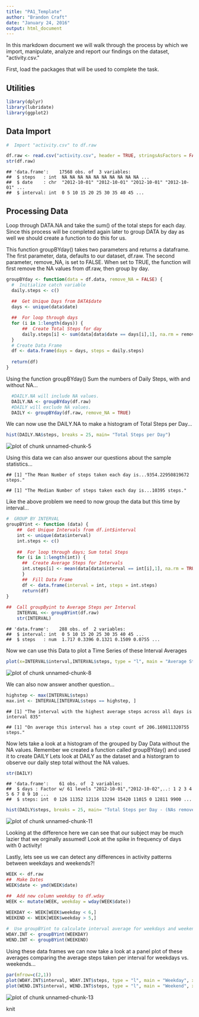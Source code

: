 ```yaml
---
title: "PA1_Template"
author: "Brandon Craft"
date: "January 24, 2016"
output: html_document
---
```


In this markdown document we will walk through the process by which we import, manipulate, analyze and report our findings on the dataset, "activity.csv."

First, load the packages that will be used to complete the task.

##  Utilities

```r
library(dplyr)
library(lubridate)
library(ggplot2)
```

##  Data Import 


```r
#  Import "activity.csv" to df.raw

df.raw <- read.csv("activity.csv", header = TRUE, stringsAsFactors = FALSE)
str(df.raw)
```

```
## 'data.frame':	17568 obs. of  3 variables:
##  $ steps   : int  NA NA NA NA NA NA NA NA NA NA ...
##  $ date    : chr  "2012-10-01" "2012-10-01" "2012-10-01" "2012-10-01" ...
##  $ interval: int  0 5 10 15 20 25 30 35 40 45 ...
```


##  Processing Data

Loop through DATA.NA and take the sum() of the total steps for each day. 
Since this process will be completed again later to group DATA by day as well we should create a function to do this for us. 

This function groupBYday() takes two parameters and returns a dataframe. 
The first parameter, data, defaults to our dataset, df.raw. 
The second parameter, remove_NA, is set to FALSE. 
When set to TRUE, the function will first remove the NA values from df.raw, then group by day. 


```r
groupBYday <- function(data = df.data, remove_NA = FALSE) {
  #  Initialize catch variable
  daily.steps <- c()
  
  ##  Get Unique Days from DATA$date
  days <- unique(data$date)

  ##  For loop through days
  for (i in 1:length(days)) {
      ##  Create Total Steps for day
      daily.steps[i] <- sum(data[data$date == days[i],1], na.rm = remove_NA)
  }
  # Create Data Frame
  df <- data.frame(days = days, steps = daily.steps)
  
  return(df)
}
```

Using the function groupBYday() Sum the numbers of Daily Steps, with and without NA...

```r
  #DAILY.NA will include NA values.
  DAILY.NA <- groupBYday(df.raw)
  #DAILY will exclude NA values.
  DAILY <- groupBYday(df.raw, remove_NA = TRUE)
```

We can now use the DAILY.NA to make a histogram of Total Steps per Day...

```r
hist(DAILY.NA$steps, breaks = 25, main= "Total Steps per Day")
```

![plot of chunk unnamed-chunk-5](figure/unnamed-chunk-5-1.png) 

Using this data we can also answer our questions about the sample statistics...

```
## [1] "The Mean Number of steps taken each day is...9354.22950819672 steps."
```

```
## [1] "The Median Number of steps taken each day is...10395 steps."
```

Like the above problem we need to now group the data but this time by interval...

```r
#  GROUP BY INTERVAL
groupBYint <- function (data) {
    ##  Get Unique Intervals from df.int$interval
    int <- unique(data$interval)
    int.steps <- c()
    
    ##  For loop through days; Sum total Steps
    for (i in 1:length(int)) {
      ##  Create Average Steps for Intervals
      int.steps[i] <- mean(data[data$interval == int[i],1], na.rm = TRUE)
      }
      ##  Fill Data Frame
      df <- data.frame(interval = int, steps = int.steps)
      return(df)
}
    
##  Call groupByint to Average Steps per Interval
    INTERVAL <<- groupBYint(df.raw)
    str(INTERVAL)
```

```
## 'data.frame':	288 obs. of  2 variables:
##  $ interval: int  0 5 10 15 20 25 30 35 40 45 ...
##  $ steps   : num  1.717 0.3396 0.1321 0.1509 0.0755 ...
```

Now we can use this Data to plot a Time Series of these Interval Averages

```r
plot(x=INTERVAL$interval,INTERVAL$steps, type = "l", main = "Average Steps per Interval")
```

![plot of chunk unnamed-chunk-8](figure/unnamed-chunk-8-1.png) 

We can also now answer another question...

```r
highstep <- max(INTERVAL$steps)
max.int <- INTERVAL[INTERVAL$steps == highstep, ]
```

```
## [1] "The interval with the highest average steps across all days is interval 835"
```

```
## [1] "On average this interval has a step count of 206.169811320755 steps."
```

Now lets take a look at a histogram of the grouped by Day Data without the NA values.
Remember we created a function called groupBYday() and used it to create DAILY
Lets look at DAILY as the dataset and a historgram to observe our daily step total without the NA values. 

```r
str(DAILY)
```

```
## 'data.frame':	61 obs. of  2 variables:
##  $ days : Factor w/ 61 levels "2012-10-01","2012-10-02",..: 1 2 3 4 5 6 7 8 9 10 ...
##  $ steps: int  0 126 11352 12116 13294 15420 11015 0 12811 9900 ...
```

```r
hist(DAILY$steps, breaks = 25, main= "Total Steps per Day - (NAs removed)")
```

![plot of chunk unnamed-chunk-11](figure/unnamed-chunk-11-1.png) 

Looking at the difference here we can see that our subject may be much lazier that we orginally assumed!
Look at the spike in frequency of days with 0 activity!


Lastly, lets see us we can detect any differences in activity patterns between weekdays and weekends?!

```r
WEEK <- df.raw
##  Make Dates 
WEEK$date <- ymd(WEEK$date)

##  Add new column weekday to df.wday
WEEK <- mutate(WEEK, weekday = wday(WEEK$date))

WEEKDAY <- WEEK[WEEK$weekday < 6,]
WEEKEND <- WEEK[WEEK$weekday > 5,]
    
#  Use groupBYint to calculate interval average for weekdays and weekends
WDAY.INT <- groupBYint(WEEKDAY)
WEND.INT <- groupBYint(WEEKEND)
```

Using these data frames we can now take a look at a panel plot of these averages comparing the average steps taken per interval for weekdays vs. weekends...

```r
par(mfrow=c(2,1))
plot(WDAY.INT$interval, WDAY.INT$steps, type = "l", main = "Weekday", xlab = "Interval", ylab = "Steps")
plot(WEND.INT$interval, WEND.INT$steps, type = "l", main = "Weekend", xlab = "Interval", ylab = "Steps")
```

![plot of chunk unnamed-chunk-13](figure/unnamed-chunk-13-1.png) 

knit
